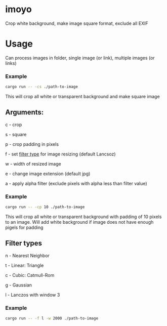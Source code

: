 # imoyo
Crop white background, make image square format, exclude all EXIF

# Usage
Can process images in folder, single image (or link), multiple images (or links)

### Example

```sh
cargo run -- -cs ./path-to-image
```

This will crop all white or transparent background and make square image

## Arguments:

c - crop

s - square

p - crop padding in pixels

f - set [filter type](#filter-types) for image resizing (default Lancsoz)

w - width of resized image

e - change image extension (default jpg)

a - apply alpha filter (exclude pixels with alpha less than filter value)

### Example

```sh
cargo run -- -cp 10 ./path-to-image
```

This will crop all white or transparent background with padding of 10 pixels to an image. Will add white background if image does not have enough pigels for padding

## Filter types

n - Nearest Neighbor

t - Linear: Triangle

c - Cubic: Catmull-Rom

g - Gaussian

l - Lanczos with window 3

### Example

```sh
cargo run -- -f l -w 2000 ./path-to-image
```
